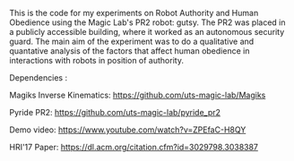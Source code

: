 This is the code for my experiments on Robot Authority and Human Obedience using the Magic Lab's PR2 robot: gutsy. The PR2 was placed in a publicly accessible building, where it worked as an autonomous security guard. The main aim of the experiment was to do a qualitative and quantative analysis of the factors that affect human obedience in interactions with robots in position of authority.


Dependencies :

Magiks Inverse Kinematics: <https://github.com/uts-magic-lab/Magiks>

Pyride PR2: <https://github.com/uts-magic-lab/pyride_pr2>


Demo video:  <https://www.youtube.com/watch?v=ZPEfaC-H8QY>

HRI'17 Paper:  <https://dl.acm.org/citation.cfm?id=3029798.3038387>


